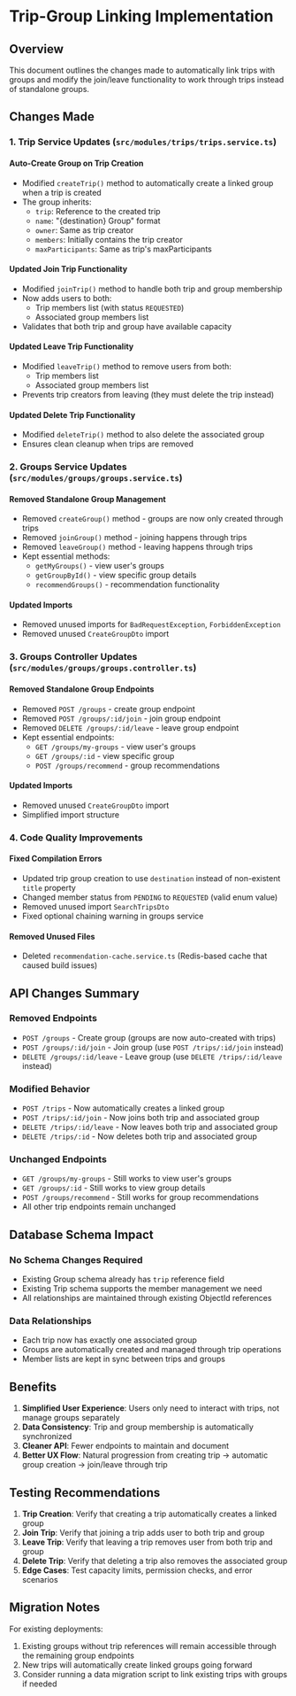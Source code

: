 # Trip-Group Linking Implementation

## Overview
This document outlines the changes made to automatically link trips with groups and modify the join/leave functionality to work through trips instead of standalone groups.

## Changes Made

### 1. Trip Service Updates (`src/modules/trips/trips.service.ts`)

#### Auto-Create Group on Trip Creation
- Modified `createTrip()` method to automatically create a linked group when a trip is created
- The group inherits:
  - `trip`: Reference to the created trip
  - `name`: "{destination} Group" format
  - `owner`: Same as trip creator
  - `members`: Initially contains the trip creator
  - `maxParticipants`: Same as trip's maxParticipants

#### Updated Join Trip Functionality
- Modified `joinTrip()` method to handle both trip and group membership
- Now adds users to both:
  - Trip members list (with status `REQUESTED`)
  - Associated group members list
- Validates that both trip and group have available capacity

#### Updated Leave Trip Functionality
- Modified `leaveTrip()` method to remove users from both:
  - Trip members list
  - Associated group members list
- Prevents trip creators from leaving (they must delete the trip instead)

#### Updated Delete Trip Functionality
- Modified `deleteTrip()` method to also delete the associated group
- Ensures clean cleanup when trips are removed

### 2. Groups Service Updates (`src/modules/groups/groups.service.ts`)

#### Removed Standalone Group Management
- Removed `createGroup()` method - groups are now only created through trips
- Removed `joinGroup()` method - joining happens through trips
- Removed `leaveGroup()` method - leaving happens through trips
- Kept essential methods:
  - `getMyGroups()` - view user's groups
  - `getGroupById()` - view specific group details
  - `recommendGroups()` - recommendation functionality

#### Updated Imports
- Removed unused imports for `BadRequestException`, `ForbiddenException`
- Removed unused `CreateGroupDto` import

### 3. Groups Controller Updates (`src/modules/groups/groups.controller.ts`)

#### Removed Standalone Group Endpoints
- Removed `POST /groups` - create group endpoint
- Removed `POST /groups/:id/join` - join group endpoint
- Removed `DELETE /groups/:id/leave` - leave group endpoint
- Kept essential endpoints:
  - `GET /groups/my-groups` - view user's groups
  - `GET /groups/:id` - view specific group
  - `POST /groups/recommend` - group recommendations

#### Updated Imports
- Removed unused `CreateGroupDto` import
- Simplified import structure

### 4. Code Quality Improvements

#### Fixed Compilation Errors
- Updated trip group creation to use `destination` instead of non-existent `title` property
- Changed member status from `PENDING` to `REQUESTED` (valid enum value)
- Removed unused import `SearchTripsDto`
- Fixed optional chaining warning in groups service

#### Removed Unused Files
- Deleted `recommendation-cache.service.ts` (Redis-based cache that caused build issues)

## API Changes Summary

### Removed Endpoints
- `POST /groups` - Create group (groups are now auto-created with trips)
- `POST /groups/:id/join` - Join group (use `POST /trips/:id/join` instead)
- `DELETE /groups/:id/leave` - Leave group (use `DELETE /trips/:id/leave` instead)

### Modified Behavior
- `POST /trips` - Now automatically creates a linked group
- `POST /trips/:id/join` - Now joins both trip and associated group
- `DELETE /trips/:id/leave` - Now leaves both trip and associated group
- `DELETE /trips/:id` - Now deletes both trip and associated group

### Unchanged Endpoints
- `GET /groups/my-groups` - Still works to view user's groups
- `GET /groups/:id` - Still works to view group details
- `POST /groups/recommend` - Still works for group recommendations
- All other trip endpoints remain unchanged

## Database Schema Impact

### No Schema Changes Required
- Existing Group schema already has `trip` reference field
- Existing Trip schema supports the member management we need
- All relationships are maintained through existing ObjectId references

### Data Relationships
- Each trip now has exactly one associated group
- Groups are automatically created and managed through trip operations
- Member lists are kept in sync between trips and groups

## Benefits

1. **Simplified User Experience**: Users only need to interact with trips, not manage groups separately
2. **Data Consistency**: Trip and group membership is automatically synchronized
3. **Cleaner API**: Fewer endpoints to maintain and document
4. **Better UX Flow**: Natural progression from creating trip → automatic group creation → join/leave through trip

## Testing Recommendations

1. **Trip Creation**: Verify that creating a trip automatically creates a linked group
2. **Join Trip**: Verify that joining a trip adds user to both trip and group
3. **Leave Trip**: Verify that leaving a trip removes user from both trip and group
4. **Delete Trip**: Verify that deleting a trip also removes the associated group
5. **Edge Cases**: Test capacity limits, permission checks, and error scenarios

## Migration Notes

For existing deployments:
1. Existing groups without trip references will remain accessible through the remaining group endpoints
2. New trips will automatically create linked groups going forward
3. Consider running a data migration script to link existing trips with groups if needed
